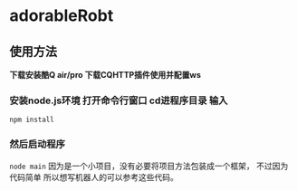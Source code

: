 # adorableRobt

## 使用方法

**下载安装酷Q air/pro 下载CQHTTP插件使用并配置ws**
### **安装node.js环境 打开命令行窗口 cd进程序目录 输入**
```npm install ```
### **然后启动程序**
```node main```
因为是一个小项目，没有必要将项目方法包装成一个框架，
不过因为代码简单 所以想写机器人的可以参考这些代码。